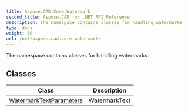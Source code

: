 ```yaml
---
title: Aspose.CAD.Core.Watermark
second_title: Aspose.CAD for .NET API Reference
description: The namespace contains classes for handling watermarks
type: docs
weight: 60
url: /net/aspose.cad.core.watermark/
---
```

The namespace contains classes for handling watermarks.

## Classes

| Class | Description |
| --- | --- |
| [WatermarkTextParameters](./watermarktextparameters/) | WatermarkText |


